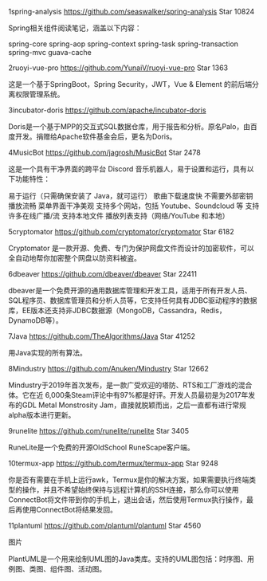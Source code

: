 1spring-analysis
https://github.com/seaswalker/spring-analysis Star 10824



Spring相关组件阅读笔记，涵盖以下内容：

spring-core
spring-aop
spring-context
spring-task
spring-transaction
spring-mvc
guava-cache




2ruoyi-vue-pro
https://github.com/YunaiV/ruoyi-vue-pro Star 1363



这是一个基于SpringBoot，Spring Security，JWT，Vue & Element 的前后端分离权限管理系统。





3incubator-doris
https://github.com/apache/incubator-doris



Doris是一个基于MPP的交互式SQL数据仓库，用于报告和分析。原名Palo，由百度开发。捐赠给Apache软件基金会后，更名为Doris。







4MusicBot
https://github.com/jagrosh/MusicBot Star 2478



这是一个具有干净界面的跨平台 Discord 音乐机器人，易于设置和运行，具有以下功能特性：

易于运行（只需确保安装了 Java，就可运行）
歌曲下载速度快
不需要外部密钥
播放流畅
菜单界面干净美观
支持多个网站，包括 Youtube、Soundcloud 等
支持许多在线广播/流
支持本地文件
播放列表支持（网络/YouTube 和本地）




5cryptomator
https://github.com/cryptomator/cryptomator Star 6182



Cryptomator 是一款开源、免费、专门为保护网盘文件而设计的加密软件，可以全自动地帮你加密整个网盘以防资料被盗。





6dbeaver
https://github.com/dbeaver/dbeaver Star 22411



dbeaver是一个免费开源的通用数据库管理和开发工具，适用于所有开发人员、SQL程序员、数据库管理员和分析人员等，它支持任何具有JDBC驱动程序的数据库，EE版本还支持非JDBC数据源（MongoDB，Cassandra，Redis，DynamoDB等）。





7Java
https://github.com/TheAlgorithms/Java Star 41252



用Java实现的所有算法。





8Mindustry
https://github.com/Anuken/Mindustry Star 12662



Mindustry于2019年首次发布，是一款广受欢迎的塔防、RTS和工厂游戏的混合体。它在近 6,000条Steam评论中有97%都是好评。开发人员最初是为2017年发布的GDL Metal Monstrosity Jam，直接就脱颖而出，之后一直都有进行常规alpha版本进行更新。





9runelite
https://github.com/runelite/runelite Star 3405



RuneLite是一个免费的开源OldSchool RuneScape客户端。





10termux-app
https://github.com/termux/termux-app Star 9248



你是否有需要在手机上运行awk，Termux是你的解决方案，如果需要执行终端类型的操作，并且不希望始终保持与远程计算机的SSH连接，那么你可以使用ConnectBot将文件带到你的手机上，退出会话，然后使用Termux执行操作，最后再使用ConnectBot将结果发回。





11plantuml
https://github.com/plantuml/plantuml Star 4560



图片



PlantUML是一个用来绘制UML图的Java类库。支持的UML图包括：时序图、用例图、类图、组件图、活动图。

